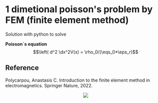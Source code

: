 # 1 dimetional poisson's problem by FEM (finite element method)

Solution with python to solve

**Poisson`s equation**
$$\left( d^2 \dx^2V(x) = \rho_0/(\eqs_0*\eps_r)$$

## Reference
Polycarpou, Anastasis C. Introduction to the finite element method in electromagnetics. Springer Nature, 2022.


<div align="center">
	<img src="https://img.shields.io/badge/Python-3776AB?style=flat&logo=Java&logoColor=white"/>
</div>
